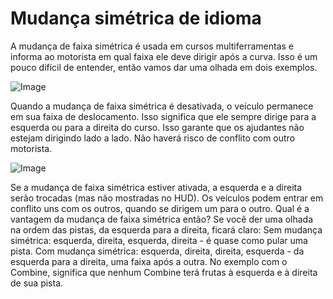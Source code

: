 # Mudança simétrica de idioma


A mudança de faixa simétrica é usada em cursos multiferramentas e informa ao motorista em qual faixa ele deve dirigir após a curva.
Isso é um pouco difícil de entender, então vamos dar uma olhada em dois exemplos.


![Image](assets/imagesregularchange_0_0_1020_765.png)


Quando a mudança de faixa simétrica é desativada, o veículo permanece em sua faixa de deslocamento.
Isso significa que ele sempre dirige para a esquerda ou para a direita do curso.
Isso garante que os ajudantes não estejam dirigindo lado a lado.
Não haverá risco de conflito com outro motorista.


![Image](assets/imagessymetricchange_0_0_1020_765.png)


Se a mudança de faixa simétrica estiver ativada, a esquerda e a direita serão trocadas (mas não mostradas no HUD).
Os veículos podem entrar em conflito uns com os outros, quando se dirigem um para o outro.
Qual é a vantagem da mudança de faixa simétrica então?
Se você der uma olhada na ordem das pistas, da esquerda para a direita, ficará claro:
Sem mudança simétrica: esquerda, direita, esquerda, direita - é quase como pular uma pista.
Com mudança simétrica: esquerda, direita, direita, esquerda - da esquerda para a direita, uma faixa após a outra.
No exemplo com o Combine, significa que nenhum Combine terá frutas à esquerda e à direita de sua pista.


